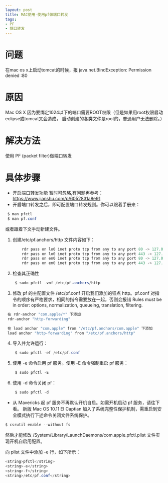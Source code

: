 ```yaml
---
layout: post
title: MAC使用-使用pf做端口转发
tags:
- PF 
- 端口转发
---
```



# 问题
   在mac os x上启动tomcat的时候，报 java.net.BindException: Permission denied <null>:80
# 原因
   Mac OS X 因为要绑定1024以下的端口需要ROOT权限（但是如果用root权限启动eclipse或tomcat又会造成， 启动创建的各类文件是root的，普通用户无法删除。）
# 解决方法
   使用 PF (packet filter)做端口转发
# 具体步骤
-   开启端口转发功能
      暂时可忽略,有问题再参考：https://www.jianshu.com/p/6052831a8e91
-   开启端口转发之后，即可配置端口转发规则。你可以跟着手册来：
   ```java
    $ man pfctl
    $ man pf.conf
   ```
   或者跟着下文手动新建文件。
1. 创建/etc/pf.anchors/http 文件内容如下：

   ```java
       rdr pass on lo0 inet proto tcp from any to any port 80 -> 127.0.0.1 port 8080
       rdr pass on lo0 inet proto tcp from any to any port 443 -> 127.0.0.1 port 4443
       rdr pass on en0 inet proto tcp from any to any port 80 -> 127.0.0.1 port 8080
       rdr pass on en0 inet proto tcp from any to any port 443 -> 127.0.0.1 port 4443
   ```
2. 检查其正确性
   
   ```java
    $ sudo pfctl -vnf /etc/pf.anchors/http
   ```

3.  修改 pf 的主配置文件 /etc/pf.conf 开启我们添加的锚点 http。pf.conf 对指令的顺序有严格要求，相同的指令需要放在一起，否则会报错 Rules must be in order: options, normalization, queueing, translation, filtering.
   ```java
    在 rdr-anchor "com.apple/*" 下添加
    rdr-anchor "http-forwarding"
    
    在 load anchor "com.apple" from "/etc/pf.anchors/com.apple" 下添加
    load anchor "http-forwarding" from "/etc/pf.anchors/http"
   ```

4. 导入并允许运行：
   ```java
    $ sudo pfctl -ef /etc/pf.conf
   ```
    
5. 使用 -e 命令启用 pf 服务。使用 -E 命令强制重启 pf 服务：
   ```java
    $ sudo pfctl -E
   ```
    
6. 使用 -d 命令关闭 pf：
   ```java
    $ sudo pfctl -d
   ```

-   从 Mavericks 起 pf 服务不再默认开机自启。如需开机启动 pf 服务，请往下看。
        新版 Mac OS 10.11 EI Captian 加入了系统完整性保护机制，需重启到安全模式执行下述命令关闭文件系统保护。
   ```java
   $ csrutil enable --without fs
   ```
   然后才能修改 /System/Library/LaunchDaemons/com.apple.pfctl.plist 文件实现开机自启用配置。
    
   向 plist 文件中添加 -e 行，如下所示：
   ```java
   <string>pfctl</string>
   <string>-e</string>
   <string>-f</string>
   <string>/etc/pf.conf</string>
   ```
